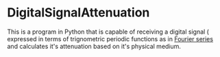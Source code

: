# DigitalSignalAttenuation
This is a program in Python that is capable of receiving a digital signal ( expressed in terms of trignometric periodic functions as in [Fourier series](https://en.wikipedia.org/wiki/Fourier_series) and calculates it's attenuation based on it's physical medium.
